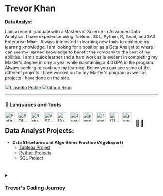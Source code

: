 # Trevor Khan

**Data Analyst**

I am a recent graduate with a Masters of Science in Advanced Data Analytics. I have experience using Tableau, SQL, Python, R, Excel, and SAS Enterprise Miner. Always interested in learning new tools to continue my learning knowledge. I am looking for a position as a Data Analyst to where I can use my learned knowledge to benefit the company to the best of my abilities. I am a quick learner and a hard work as is evident in completing my Master's degree in only a year while maintaining a 4.0 GPA in the program. Always seeking to continue my learning. 
Below you can see some of the different projects I have worked on for my Master's program as well as projects I have done on the side.


   <p align="left">
      <a href="https://linkedin.com/in/trevor-khan53">
         <img alt="LinkedIn Profile" title="LinkedIn Profile" src=https://custom-icon-badges.demolab.com/badge/profile-blue.svg?color=2986cc&label=LinkedIn Profile&logo=people&logoColor=white&style=for-the-badge&labelColor=2986cc"/></a> 
      <a href="https://github.com/TheTrevorK">
         <img alt="Github Repo" title="Github Repo" src=https://custom-icon-badges.demolab.com/badge/repo-blue.svg?color=274e13&label=Github Repo&logo=people&logoColor=white&style=for-the-badge&labelColor=2986cc"/></a> 

   </p>
   
   ---

### 🧰 Languages and Tools

<img align="left" alt="Python" width="30px" style="padding-right:10px;" src="https://cdn.jsdelivr.net/gh/devicons/devicon/icons/python/python-plain.svg" />
<img align="left" alt="SQL" width="30px" style="padding-right:10px;" src="https://cdn.jsdelivr.net/gh/devicons/devicon/icons/sql/sql-original.svg" />
<img align="left" alt="Rstudio" width="30px" style="padding-right:10px;" src="https://cdn.jsdelivr.net/gh/devicons/devicon/icons/rstudio/rstudio-original.svg" />
<img align="left" alt="VSCode" width="30px" style="padding-right:10px;" src="https://cdn.jsdelivr.net/gh/devicons/devicon/icons/vscode/vscode-original.svg" />
<img align="left" alt="GoogleCloud" width="30px" style="padding-right:10px;" src="https://cdn.jsdelivr.net/gh/devicons/devicon/icons/googlecloud/googlecloud-original.svg" />
<img align="left" alt="Jupyter" width="30px" style="padding-right:10px;" src="https://cdn.jsdelivr.net/gh/devicons/devicon/icons/jupyter/jupyter-original.svg" />
<img align="left" alt="pandas" width="30px" style="padding-right:10px;" src="https://cdn.jsdelivr.net/gh/devicons/devicon/icons/pandas/pandas-original-wordmark.svg" />
<img align="left" alt="Tensorflow" width="30px" style="padding-right:10px;" src="https://cdn.jsdelivr.net/gh/devicons/devicon/icons/tensorflow/tensorflow-original.svg" />
<img align="left" alt="GitHub" width="30px" style="padding-right:10px;" src="https://cdn.jsdelivr.net/gh/devicons/devicon/icons/github/github-original.svg" />
<img align="left" alt="powerbi" width="30px" style="padding-right:10px;" src="https://cdn.jsdelivr.net/gh/devicons/devicon/icons/spreadsheet/spreadsheet-original.svg" />


#


#

<h2>👨‍💻 Data Analyst Projects:</h2>

- <b>Data Structures and Algorithms Practice (AlgoExpert)</b>
  - [Tableau Project](https://github.com/TheTrevorK/Tableau-Project)
  - [Python Projects](https://github.com/TheTrevorK/Python-Project)
  - [SQL Project](https://github.com/TheTrevorK/SQL-Project)
#

<details>
 <summary><h3> Trevor's Coding Journey</h3></summary>
   Started my journey by obtaining a bachelors of science in biology with the intent of going the medical school route. Plans changed and instead I chose to focus on becoming a Data Analyst. I recently completed my Masters in Advanced Data Analytics. The skills learned in obtaining my masters included SQL, Python, SAS Enterprise Miner, R, and Tableau. This led me to having a well rounded starting point to continue to further my skills. While in school, I worked on personal projects using mainly python and sql to continue honing my skills.
